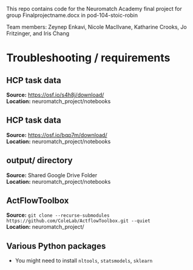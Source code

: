 
This repo contains code for the Neuromatch Academy final project for group Finalprojectname.docx in pod-104-stoic-robin

Team members: Zeynep Enkavi, Nicole MacIlvane, Katharine Crooks, Jo Fritzinger, and Iris Chang

# Troubleshooting / requirements

## HCP task data

**Source:** https://osf.io/s4h8j/download/  
**Location:** neuromatch_project/notebooks  

## HCP task data

**Source:** https://osf.io/bqp7m/download/  
**Location:** neuromatch_project/notebooks  

## output/ directory

**Source:** Shared Google Drive Folder  
**Location:** neuromatch_project/notebooks  

## ActFlowToolbox

**Source:** ``git clone --recurse-submodules https://github.com/ColeLab/ActflowToolbox.git --quiet``  
**Location:** neuromatch_project/  

## Various Python packages

- You might need to install `nltools`, `statsmodels`, `sklearn`
